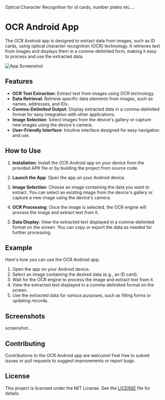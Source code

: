 Optical Character Recognition for id cards, number plates etc.... 

# OCR Android App

The OCR Android app is designed to extract data from images, such as ID cards, using optical character recognition (OCR) technology. It retrieves text from images and displays them in a comma-delimited form, making it easy to process and use the extracted data.

![App Screenshot](screenshots/screenshot.png)

## Features

- **OCR Text Extraction**: Extract text from images using OCR technology.
- **Data Retrieval**: Retrieve specific data elements from images, such as names, addresses, and IDs.
- **Comma-Delimited Output**: Display extracted data in a comma-delimited format for easy integration with other applications.
- **Image Selection**: Select images from the device's gallery or capture new images using the device's camera.
- **User-Friendly Interface**: Intuitive interface designed for easy navigation and use.

## How to Use

1. **Installation**: Install the OCR Android app on your device from the provided APK file or by building the project from source code.

2. **Launch the App**: Open the app on your Android device.

3. **Image Selection**: Choose an image containing the data you want to extract. You can select an existing image from the device's gallery or capture a new image using the device's camera.

4. **OCR Processing**: Once the image is selected, the OCR engine will process the image and extract text from it.

5. **Data Display**: View the extracted text displayed in a comma-delimited format on the screen. You can copy or export the data as needed for further processing.

## Example

Here's how you can use the OCR Android app:

1. Open the app on your Android device.
2. Select an image containing the desired data (e.g., an ID card).
3. Wait for the OCR engine to process the image and extract text from it.
4. View the extracted text displayed in a comma-delimited format on the screen.
5. Use the extracted data for various purposes, such as filling forms or updating records.

## Screenshots

screenshot...

## Contributing

Contributions to the OCR Android app are welcome! Feel free to submit issues or pull requests to suggest improvements or report bugs.

## License

This project is licensed under the MIT License. See the [LICENSE](LICENSE) file for details.

